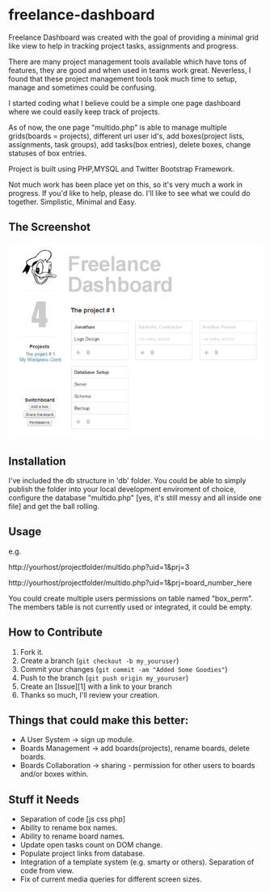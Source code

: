 freelance-dashboard
===================

Freelance Dashboard was created with the goal of providing a minimal grid like view to help in tracking project tasks, assignments and progress.

There are many project management tools available which have tons of features, they are good and when used in teams work great. Neverless, I found that these project management tools took much time to setup, manage and sometimes could be confusing.

I started coding what I believe could be a simple one page dashboard where we could 
easily keep track of projects.

As of now, the one page "multido.php" is able to manage multiple grids(boards = projects), different uri user id's, 
add boxes(project lists, assignments, task groups), add tasks(box entries), delete boxes, change statuses of box entries.

Project is built using PHP,MYSQL and Twitter Bootstrap Framework.

Not much work has been place yet on this, so it's very much a work in progress. If you'd like to help, please do. 
I'll like to see what we could do together. Simplistic, Minimal and Easy.

The Screenshot
-----------

![Alt text](https://github.com/codex73/freelance-dashboard/raw/master/freelance-dashboard1.png "Screenshot")

Installation
-----------

I've included the db structure in 'db' folder. You could be able to simply publish the folder into your local development enviroment of choice, 
configure the database "multido.php" [yes, it's still messy and all inside one file] and get the ball rolling.


Usage
-----------

e.g.

http://yourhost/projectfolder/multido.php?uid=1&prj=3

http://yourhost/projectfolder/multido.php?uid=1&prj=board_number_here

You could create multiple users permissions on table named "box_perm". The members table is not currently used or integrated, it could be empty.

How to Contribute
------------

1. Fork it.
2. Create a branch (`git checkout -b my_youruser`)
3. Commit your changes (`git commit -am "Added Some Goodies"`)
4. Push to the branch (`git push origin my_youruser`)
5. Create an [Issue][1] with a link to your branch
6. Thanks so much, I'll review your creation.


Things that could make this better:
------------

* A User System -> sign up module.
* Boards Management -> add boards(projects), rename boards, delete boards.
* Boards Collaboration -> sharing - permission for other users to boards and/or boxes within.

Stuff it Needs
------------

* Separation of code [js css php]
* Ability to rename box names.
* Ability to rename board names.
* Update open tasks count on DOM change.
* Populate project links from database.
* Integration of a template system (e.g. smarty or others). Separation of code from view.
* Fix of current media queries for different screen sizes.